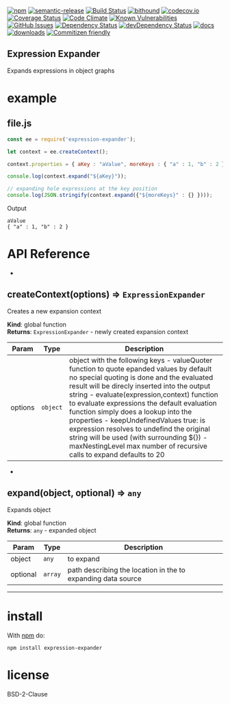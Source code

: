 [![npm](https://img.shields.io/npm/v/expression-expander.svg)](https://www.npmjs.com/package/expression-expander)
[![semantic-release](https://img.shields.io/badge/%20%20%F0%9F%93%A6%F0%9F%9A%80-semantic--release-e10079.svg)](https://github.com/arlac77/expression-expander)
[![Build Status](https://secure.travis-ci.org/arlac77/expression-expander.png)](http://travis-ci.org/arlac77/expression-expander)
[![bithound](https://www.bithound.io/github/arlac77/expression-expander/badges/score.svg)](https://www.bithound.io/github/arlac77/expression-expander)
[![codecov.io](http://codecov.io/github/arlac77/expression-expander/coverage.svg?branch=master)](http://codecov.io/github/arlac77/expression-expander?branch=master)
[![Coverage Status](https://coveralls.io/repos/arlac77/expression-expander/badge.svg)](https://coveralls.io/r/arlac77/expression-expander)
[![Code Climate](https://codeclimate.com/github/arlac77/expression-expander/badges/gpa.svg)](https://codeclimate.com/github/arlac77/expression-expander)
[![Known Vulnerabilities](https://snyk.io/test/github/arlac77/expression-expander/badge.svg)](https://snyk.io/test/github/arlac77/expression-expander)
[![GitHub Issues](https://img.shields.io/github/issues/arlac77/expression-expander.svg?style=flat-square)](https://github.com/arlac77/expression-expander/issues)
[![Dependency Status](https://david-dm.org/arlac77/expression-expander.svg)](https://david-dm.org/arlac77/expression-expander)
[![devDependency Status](https://david-dm.org/arlac77/expression-expander/dev-status.svg)](https://david-dm.org/arlac77/expression-expander#info=devDependencies)
[![docs](http://inch-ci.org/github/arlac77/expression-expander.svg?branch=master)](http://inch-ci.org/github/arlac77/expression-expander)
[![downloads](http://img.shields.io/npm/dm/expression-expander.svg?style=flat-square)](https://npmjs.org/package/expression-expander)
[![Commitizen friendly](https://img.shields.io/badge/commitizen-friendly-brightgreen.svg)](http://commitizen.github.io/cz-cli/)

Expression Expander
-------------------

Expands expressions in object graphs

# example

## file.js

```js
const ee = require('expression-expander');

let context = ee.createContext();

context.properties = { aKey : "aValue", moreKeys : { "a" : 1, "b" : 2 } };

console.log(context.expand("${aKey}"));

// expanding hole expressions at the key position
console.log(JSON.stringify(context.expand({"${moreKeys}" : {} })));
```

Output

```
aValue
{ "a" : 1, "b" : 2 }
```

# API Reference

* <a name="createContext"></a>

## createContext(options) ⇒ <code>ExpressionExpander</code>
Creates a new expansion context

**Kind**: global function  
**Returns**: <code>ExpressionExpander</code> - newly created expansion context  

| Param | Type | Description |
| --- | --- | --- |
| options | <code>object</code> | object with the following keys  - valueQuoter function to quote epanded values    by default no special quoting is done and the evaluated result will be direcly    inserted into the output string  - evaluate(expression,context) function to evaluate expressions    the default evaluation function simply does a lookup into the properties  - keepUndefinedValues    true: is expression resolves to undefind the original string will be used (with surrounding ${})  - maxNestingLevel max number of recursive calls to expand defaults to 20 |


* <a name="expand"></a>

## expand(object, optional) ⇒ <code>any</code>
Expands object

**Kind**: global function  
**Returns**: <code>any</code> - expanded object  

| Param | Type | Description |
| --- | --- | --- |
| object | <code>any</code> | to expand |
| optional | <code>array</code> | path describing the location in the to expanding data source |


* * *

# install

With [npm](http://npmjs.org) do:

```shell
npm install expression-expander
```

# license

BSD-2-Clause
